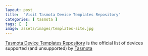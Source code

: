 ```yaml
---
layout: post
title:  "Visit Tasmota Device Templates Repository"
categories: [ tasmota ]
tags: [  ]
image: assets/images/templates-site.jpg
---
```


<a target="_blank" href="https://templates.blakadder.com/">Tasmota Device Templates Repository</a> is the official list of devices supported (and unsupported) by [Tasmota](//tasmota.com)
